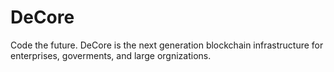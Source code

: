 # DeCore
Code the future. DeCore is the next generation blockchain infrastructure for enterprises, goverments, and large orgnizations.
